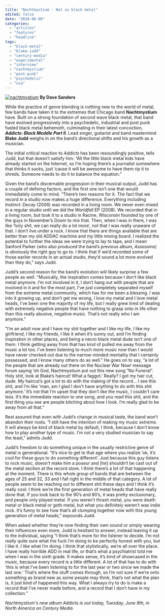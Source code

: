 ```yaml
---
title: "Nachtmystium - Not so black metal"
edited: false
date: "2010-06-08"
categories:
  - "articles"
  - "features"
  - "headline"
tags:
  - "black-metal"
  - "blake-judd"
  - "century-media"
  - "experimental"
  - "interview"
  - "nachtmystium"
  - "post-punk"
  - "psychedelic"
  - "usa"
---
```


[![nachtmystium](http://www.hellbound.ca/wp-content/uploads/2010/06/nachtmystium.jpg "nachtmystium")](http://www.hellbound.ca/wp-content/uploads/2010/06/nachtmystium.jpg) **By Dave Sanders**

While the practice of genre blending is nothing new to the world of metal, few bands have taken it to the extremes that Chicago band **Nachtmystium** have. Built on a strong foundation of second wave black metal, that band have evolved progressively into a psychedelic, industrial and post punk fueled black metal behemoth, culminating in their latest concoction, _**Addicts: Black Meddle Part II**_. Lead singer, guitarist and band mastermind **Blake Judd** weighs in on the band’s directional shifts and his growth as a musician.

The initial critical reaction to _Addicts_ has been resoundingly positive, tells Judd, but that doesn’t satisfy him. “All the little black metal kids have already started on the Internet, so I’m hoping there’s a journalist somewhere that thinks it sucks, just ‘cause it will be awesome to have them rip it to shreds. Someone needs to do it to balance the equation.”

Given the band’s discernable progression in their musical output, Judd has a couple of defining factors, and the first one isn’t one that would immediately come to mind. “There’s two reasons for it. The fact that we record in a studio now makes a huge difference. Everything including _Instinct: Decay_ (2006) was recorded in a living room. We never even mixed in a regular studio until we did the _Worldfall_ EP (2008). We recorded that in a living room, but took it to a studio in Racine, Wisconsin founded by one of the guys in November’s Doom to mix that. Then, when I was in there, I was like ‘holy shit, we can really do a lot more’, not that I was really unaware of that. I don’t live under a rock. I know that there are things available that are better than my old ADDAC machine and my little mixing board. I realized the potential to further the ideas we were trying to lay to tape, and I mean Sanford Parker (who also produced the band’s previous album, _Assassins_) is obviously the right guy to go to. I think that if we’d recorded some of those earlier records in an actual studio, they’d sound a lot more evolved than they do,” says Judd.

Judd’s second reason for the band’s evolution will likely surprise a few people as well. “Musically, the inspiration comes because I don’t like black metal anymore. I’m not involved in it, I don’t hang out with people that are involved in it and for the most part, I’ve just completely separated myself from the extreme metal community, which has for me been a blessing. I was into it growing up, and don’t get me wrong, I love my metal and I love metal heads, I’ve been one the majority of my life, but I really grew tired of dealing with extremely negative people that have nothing to grasp onto in life other than this really abusive, negative music. That’s not really who I am anymore."

"I’m an adult now and I have my shit together and I like my life, I like my girlfriend, I like my friends, I like it when it’s sunny out, and I’m finding inspiration in other places, and being a necro black metal dude isn’t one of them. I think getting away from that has kind of pulled me away from the music a lot too. I’ve been listening to much more music now than I would have never checked out due to the narrow-minded mentality that I certainly possessed, and I know many others do as well.” He goes on to say, “a lot of the people that are already out there on the Nuclear War Now! message forum saying ‘oh God, Nachtmystium put out this new song “No Funeral”. Holy shit, look at Blake’s haircut! What a faggot.’ Really? I got my hair cut, dude. My haircut’s got a lot to do with the making of the record… I see this shit, and I’m like ‘man, am I glad I don’t have anything to do with this shit anymore.’ It’s not that I’m upset that they don’t like the music, I couldn’t care less. It’s the immediate reaction to one song, and you read this shit, and the first thing you see are people bitching about how I look. I’m really glad to be away from all that.”

Rest assured that even with Judd’s change in musical taste, the band won’t abandon their roots. “I still have the intention of making my music extreme. It will always be kind of black metal by default, I think, because I don’t know how to play another type of music. I’m not a very studied musician to say the least,” admits Judd.

Judd’s freedom to do something unique in the usually restrictive genre of metal is generational. “It’s nice to get to that age where you realize ‘ok, it’s cool for these guys to do something different’. Just because this guy listens to rock music, doesn’t make him a poseur and \[he\] shouldn’t be cast out of the metal section at the record store. I think there’s a lot of that happening at the moment. There is this whole group of bands that are between the ages of 25 and 32, 33 and I fall right in the middle of that category. A lot of people seem to be reaching out to different shit these days and I think it’s really cool. I think we’re the first generation of metal heads that have really done that. If you look back to the 90’s and 80’s, it was pretty exclusionary, and people only played metal. If you weren’t thrash metal, you were death metal or black metal or goth metal, but what you definitely weren’t was indie rock. It’s funny to see how that’s all clumping together now with this young generation of metal heads,” expounds Judd.

When asked whether they’re now finding their own sound or simply wearing their influences even more, Judd is hesitant to answer, instead leaving it up to the individual, saying “I think that’s more for the listener to decide. I’m not really quite sure what the fuck I’m doing to be perfectly honest with you, but I like it. I like what I’m doing. I think that stylistically, we’re all over the place. I have really horrible ADD in real life, or that’s what a psychiatrist told me when I was in the sixth grade. It makes sense, it’s kind of showcased in the music, because every record is a little different. A lot of that has to do with ‘this is what I’ve been listening to for the last year or two since we made the last one.’ That’s where the stuff comes through, so I’m not sure if we’re onto something as brand new as some people may think, that’s not what the plan is, it just kind of happened this way. What I always try to do is make a record that I’ve never made before, and a record that I don’t have in my collection.”

_Nachtmystium's new album_ Addicts _is out today, Tuesday, June 8th, in North America on Century Media._
